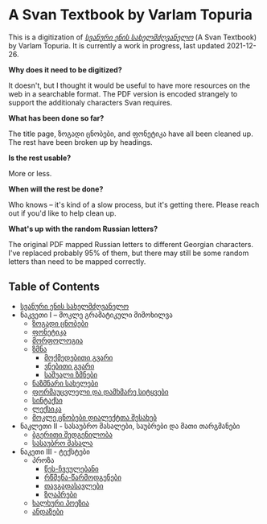 # A Svan Textbook by Varlam Topuria

This is a digitization of [_სვანური ენის სახელმძღვანელო_](/downloads/Topuria.pdf) (A Svan Textbook) by Varlam Topuria. It is currently a work in progress, last updated 2021-12-26.

**Why does it need to be digitized?**

It doesn't, but I thought it would be useful to have more resources on the web in a searchable format. The PDF version is encoded strangely to support the additionaly characters Svan requires.

**What has been done so far?**

The title page, ზოგადი ცნობები, and ფონეტიკა have all been cleaned up. The rest have been broken up by headings.

**Is the rest usable?**

More or less.

**When will the rest be done?**

Who knows – it's kind of a slow process, but it's getting there. Please reach out if you'd like to help clean up.

**What's up with the random Russian letters?**

The original PDF mapped Russian letters to different Georgian characters. I've replaced probably 95% of them, but there may still be some random letters than need to be mapped correctly.

## Table of Contents

* [სვანური ენის სახელმძღვანელო](/svan/title)
* ნაკვეთი I – მოკლე გრამატიკული მიმოხილვა
    * [ზოგადი ცნობები](/svan/part1/intro)
    * [ფონეტიკა](/svan/part1/phonetics)
    * [მორფოლოგია](/svan/part1/morphology)
    * [ზმნა](/svan/part1/verbs)
        * [მოქმედებითი გვარი](/svan/part1/active_voice)
        * [ვნებითი გვარი](/svan/part1/passive_voice)
        * [საშუალი ზმნები](/svan/part1/middle_verbs)
    * [ნაზმნარი სახელები](/svan/part1/verbal_nouns)
    * [ფორმაუცვლელი და დამხმარე სიტყვები](/svan/part1/fixed_and_helper_words)
    * [სინტაქსი](/svan/part1/syntax)
    * [ლექსიკა](/svan/part1/vocabulary)
    * [მოკლე ცნობები დიალექტთა შესახებ](/svan/part1/brief_report_on_dialects)
* ნაკლეთი II - სასაუბრო მასალები, საუბრები და მათი თარგმანები
    * [ბგერითი შედგენილობა](/svan/part2/sonic_structure)
    * [სასაუბრო მასალა](/svan/part2/lessons)
* ნაკეთი III - ტექსტები
    * პროზა
        * [წეს-ჩვეულებანი](/svan/part3/traditional_stories)
        * [რწმენა-წარმოდგენები](/svan/part3/fables)
        * [თავგადასავლები](/svan/part3/adventure_stories)
        * [ზღაპრები](/svan/part3/fairytales)
    * [ხალხური პოეზია](/svan/part3/poems)
    * [ანდაზები](/svan/part3/proverbs)
